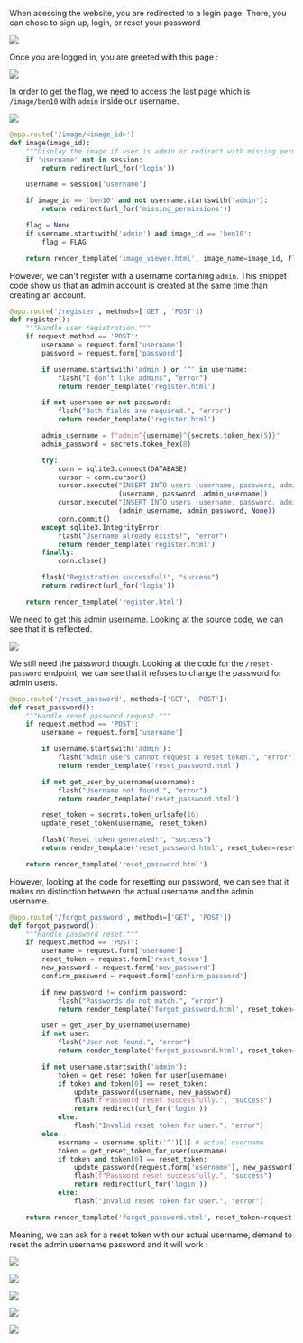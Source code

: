 When acessing the website, you are redirected to a login page. There, you can chose to sign up, login, or reset your password

![](./assets/login.png)

Once you are logged in, you are greeted with this page :

![](./assets/main.png)

In order to get the flag, we need to access the last page which is `/image/ben10` with `admin` inside our username.

![](./assets/forbidden.png)

```python
@app.route('/image/<image_id>')
def image(image_id):
    """Display the image if user is admin or redirect with missing permissions."""
    if 'username' not in session:
        return redirect(url_for('login'))

    username = session['username']

    if image_id == 'ben10' and not username.startswith('admin'):
        return redirect(url_for('missing_permissions'))

    flag = None
    if username.startswith('admin') and image_id == 'ben10':
        flag = FLAG

    return render_template('image_viewer.html', image_name=image_id, flag=flag)
```

However, we can't register with a username containing `admin`.
This snippet code show us that an admin account is created at the same time than creating an account.

```python
@app.route('/register', methods=['GET', 'POST'])
def register():
    """Handle user registration."""
    if request.method == 'POST':
        username = request.form['username']
        password = request.form['password']

        if username.startswith('admin') or '^' in username:
            flash("I don't like admins", "error")
            return render_template('register.html')

        if not username or not password:
            flash("Both fields are required.", "error")
            return render_template('register.html')

        admin_username = f"admin^{username}^{secrets.token_hex(5)}"
        admin_password = secrets.token_hex(8)

        try:
            conn = sqlite3.connect(DATABASE)
            cursor = conn.cursor()
            cursor.execute("INSERT INTO users (username, password, admin_username) VALUES (?, ?, ?)",
                           (username, password, admin_username))
            cursor.execute("INSERT INTO users (username, password, admin_username) VALUES (?, ?, ?)",
                           (admin_username, admin_password, None))
            conn.commit()
        except sqlite3.IntegrityError:
            flash("Username already exists!", "error")
            return render_template('register.html')
        finally:
            conn.close()

        flash("Registration successful!", "success")
        return redirect(url_for('login'))

    return render_template('register.html')
```

We need to get this admin username. Looking at the source code, we can see that it is reflected.

![](./assets/source.png)

We still need the password though. Looking at the code for the `/reset-password` endpoint, we can see that it refuses to change the password for admin users.

```python
@app.route('/reset_password', methods=['GET', 'POST'])
def reset_password():
    """Handle reset password request."""
    if request.method == 'POST':
        username = request.form['username']

        if username.startswith('admin'):
            flash("Admin users cannot request a reset token.", "error")
            return render_template('reset_password.html')

        if not get_user_by_username(username):
            flash("Username not found.", "error")
            return render_template('reset_password.html')

        reset_token = secrets.token_urlsafe(16)
        update_reset_token(username, reset_token)

        flash("Reset token generated!", "success")
        return render_template('reset_password.html', reset_token=reset_token)

    return render_template('reset_password.html')
```
However, looking at the code for resetting our password, we can see that it makes no distinction between the actual username and the admin username.

```python
@app.route('/forgot_password', methods=['GET', 'POST'])
def forgot_password():
    """Handle password reset."""
    if request.method == 'POST':
        username = request.form['username']
        reset_token = request.form['reset_token']
        new_password = request.form['new_password']
        confirm_password = request.form['confirm_password']

        if new_password != confirm_password:
            flash("Passwords do not match.", "error")
            return render_template('forgot_password.html', reset_token=reset_token)

        user = get_user_by_username(username)
        if not user:
            flash("User not found.", "error")
            return render_template('forgot_password.html', reset_token=reset_token)

        if not username.startswith('admin'):
            token = get_reset_token_for_user(username)
            if token and token[0] == reset_token:
                update_password(username, new_password)
                flash(f"Password reset successfully.", "success")
                return redirect(url_for('login'))
            else:
                flash("Invalid reset token for user.", "error")
        else:
            username = username.split('^')[1] # actual username
            token = get_reset_token_for_user(username)
            if token and token[0] == reset_token:
                update_password(request.form['username'], new_password)
                flash(f"Password reset successfully.", "success")
                return redirect(url_for('login'))
            else:
                flash("Invalid reset token for user.", "error")

    return render_template('forgot_password.html', reset_token=request.args.get('token'))
```
Meaning, we can ask for a reset token with our actual username, demand to reset the admin username password and it will work :

![](./assets/get_reset_token.png)

![](./assets/reset_token.png)

![](./assets/reset_password.png)

![](./assets/sucessful_password_reset.png)

![](./assets/flag.png)
